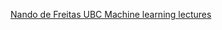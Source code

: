 [Nando de Freitas UBC Machine learning lectures](https://www.cs.ubc.ca/~nando/540-2013/lectures.html)
